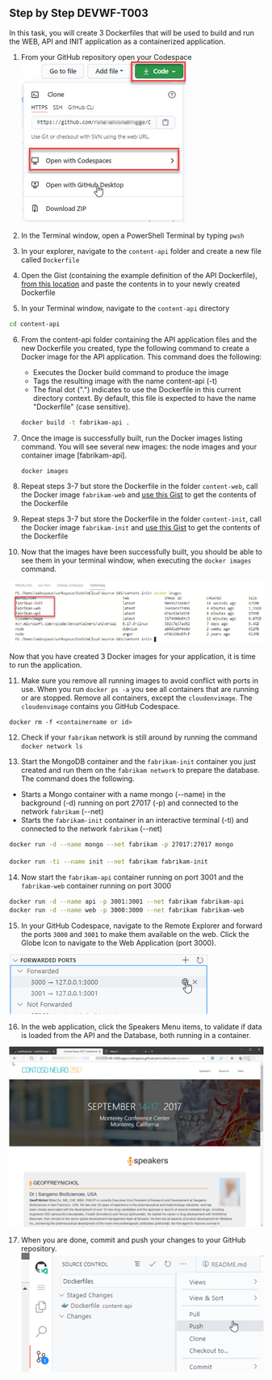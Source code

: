 ## Step by Step DEVWF-T003

In this task, you will create 3 Dockerfiles that will be used to build and run the WEB, API and INIT application as a containerized application.


1. From your GitHub repository open your Codespace
![](OpenCodeSpace.png)

2. In the Terminal window, open a PowerShell Terminal by typing `pwsh`

3. In your explorer, navigate to the `content-api` folder and create a new file called `Dockerfile` 

4. Open the Gist (containing the example definition of the API Dockerfile), [from this location](https://gist.github.com/renevanosnabrugge/b2390f11c45671f6d0a9c6c9bb2c01ca) and paste the contents in to your newly created Dockerfile

5. In your Terminal window, navigate to the `content-api` directory

```bash
cd content-api
```

6. From the content-api folder containing the API application files and the new Dockerfile you created, type the following command to create a Docker image for the API application. This command does the following:

   - Executes the Docker build command to produce the image
   - Tags the resulting image with the name content-api (-t)
   - The final dot (".") indicates to use the Dockerfile in this current directory context. By default, this file is expected to have the name "Dockerfile" (case sensitive).

   ```bash
   docker build -t fabrikam-api .
   ```

7. Once the image is successfully built, run the Docker images listing command. You will see several new images: the node images and your container image [fabrikam-api].

   ```bash
   docker images
   ```

8. Repeat steps 3-7 but store the Dockerfile in the folder `content-web`, call the Docker image `fabrikam-web` and [use this Gist](https://gist.github.com/renevanosnabrugge/251e01fa380c10c8282ffc7f11ff0526) to get the contents of the Dockerfile

9. Repeat steps 3-7 but store the Dockerfile in the folder `content-init`, call the Docker image `fabrikam-init` and [use this Gist](https://gist.github.com/renevanosnabrugge/5178c88a09e8c6cdd66a2eb0dc6dcba2) to get the contents of the Dockerfile

10. Now that the images have been successfully built, you should be able to see them in your terminal window, when executing the `docker images` command.

![In this screenshot of the terminal window, docker images has been typed and it shows the 3 containers that were built.](DockerImages-Fabrikam.png)

Now that you have created 3 Docker images for your application, it is time to run the application.

11. Make sure you remove all running images to avoid conflict with ports in use. When you run `docker ps -a` you see all containers that are running or are stopped. Remove all containers, except the `cloudenvimage`. The `cloudenvimage` contains you GitHub Codespace. 

```
docker rm -f <containername or id>
```

12. Check if your `fabrikam` network is still around by running the command `docker network ls`

13. Start the MongoDB container and the `fabrikam-init` container you just created and run them on the `fabrikam network` to prepare the database. The command does the following.

   - Starts a Mongo container with a name mongo (--name) in the background (-d) running on port 27017 (-p) and connected to the network `fabrikam` (--net)
   - Starts the `fabrikam-init` container in an interactive terminal (-ti) and connected to the network `fabrikam` (--net)

```bash
docker run -d --name mongo --net fabrikam -p 27017:27017 mongo

docker run -ti --name init --net fabrikam fabrikam-init
```

14. Now start the `fabrikam-api` container running on port 3001 and the `fabrikam-web` container running on port 3000

```bash
docker run -d --name api -p 3001:3001 --net fabrikam fabrikam-api
docker run -d --name web -p 3000:3000 --net fabrikam fabrikam-web
```

15. In your GitHub Codespace, navigate to the Remote Explorer and forward the ports `3000` and `3001` to make them available on the web. Click the Globe Icon to navigate to the Web Application (port 3000).

![![Screen showing the remote explorer where ports 3000 and 3001 are forwarded.]](OpenBrowser.png)

16. In the web application, click the Speakers Menu items, to validate if data is loaded from the API and the Database, both running in a container.

![Screen showing data in the Neuro Web application](neuroconf-screen.png)

17. When you are done, commit and push your changes to your GitHub repository.
![](commitandpush.png)